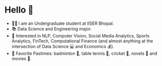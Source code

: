 # Hello 👋
- :man_student: I am an Undergraduate student at IISER Bhopal.<br/>
- :books: Data Science and Engineering major.<br/>
- :dart: Interested in NLP, Computer Vision, Social Media Analytics, Sports Analytics, FinTech, Computational Finance (and almost anything at the intersection of Data Science 💻 and Economics :moneybag:).<br/>
- :sparkler: Favorite Pastimes: badminton :badminton:, table tennis 🏓, cricket :cricket_game:, novels :book: and movies 🎥.


<!--
**hritikb/hritikb** is a ✨ _special_ ✨ repository because its `README.md` (this file) appears on your GitHub profile.
Here are some ideas to get you started:
- 🔭 I’m currently working on ...
- 🌱 I’m currently learning ...
- 👯 I’m looking to collaborate on ...
- 🤔 I’m looking for help with ...
- 💬 Ask me about ...
- 📫 How to reach me: ...
- ⚡ Fun fact: ...
-->
